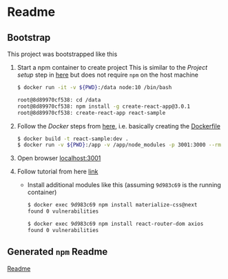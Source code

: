 # Readme

## Bootstrap

This project was bootstrapped like this

1. Start a npm container to create project
   This is similar to the _Project setup_ step in [here](https://mherman.org/blog/dockerizing-a-react-app/#react-router-and-nginx) but does not require `npm` on the host machine

    ```bash
    $ docker run -it -v ${PWD}:/data node:10 /bin/bash

    root@8d89970cf538: cd /data
    root@8d89970cf538: npm install -g create-react-app@3.0.1
    root@8d89970cf538: create-react-app react-sample
    ```

2. Follow the _Docker_ steps from [here](https://mherman.org/blog/dockerizing-a-react-app/#react-router-and-nginx), i.e. basically creating the [Dockerfile](Dockerfile)

    ```bash
    $ docker build -t react-sample:dev .
    $ docker run -v ${PWD}:/app -v /app/node_modules -p 3001:3000 --rm react-sample:dev
    ```

3. Open browser [localhost:3001](http://localhost:3001)

4. Follow tutorial from here [link](https://www.youtube.com/watch?v=dSN44KPRmTU&list=WL&index=67&t=0s)

    * Install additional modules like this (assuming `9d983c69` is the running container)

        ```bash
        $ docker exec 9d983c69 npm install materialize-css@next
        found 0 vulnerabilities

        $ docker exec 9d983c69 npm install react-router-dom axios
        found 0 vulnerabilities
        ```

## Generated `npm` Readme

[Readme](Readme_npm.md)